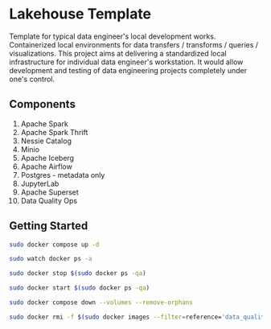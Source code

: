 # Lakehouse Template

Template for typical data engineer's local development works. Containerized local environments for data transfers / transforms / queries / visualizations. This project aims at delivering a standardized local infrastructure for individual data engineer's workstation. It would allow development and testing of data engineering projects completely under one's control.

## Components

1. Apache Spark
2. Apache Spark Thrift
3. Nessie Catalog
4. Minio
5. Apache Iceberg
6. Apache Airflow
7. Postgres - metadata only
8. JupyterLab
9. Apache Superset
10. Data Quality Ops

## Getting Started

```bash
sudo docker compose up -d

sudo watch docker ps -a

sudo docker stop $(sudo docker ps -qa)

sudo docker start $(sudo docker ps -qa)

sudo docker compose down --volumes --remove-orphans

sudo docker rmi -f $(sudo docker images --filter=reference='data_quality_in_*' -qa)
```
